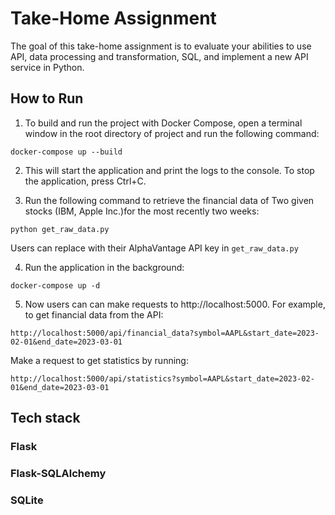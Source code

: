 # Take-Home Assignment

The goal of this take-home assignment is to evaluate your abilities to use API, data processing and transformation, SQL, and implement a new API service in Python.


## How to Run
1. To build and run the project with Docker Compose, open a terminal window in the root directory of project and run the following command:
```
docker-compose up --build
```
2. This will start the application and print the logs to the console. To stop the application, press Ctrl+C.

3. Run the following command to retrieve the financial data of Two given stocks (IBM, Apple Inc.)for the most recently two weeks:
```
python get_raw_data.py
```
   Users can replace with their AlphaVantage API key in `get_raw_data.py`
   
4.  Run the application in the background:
```
docker-compose up -d
```
5. Now users can can make requests to http://localhost:5000. 
   For example, to get financial data from the API:
```
http://localhost:5000/api/financial_data?symbol=AAPL&start_date=2023-02-01&end_date=2023-03-01
```
   
   Make a request to get statistics by running:
```
http://localhost:5000/api/statistics?symbol=AAPL&start_date=2023-02-01&end_date=2023-03-01
```


## Tech stack
### Flask
### Flask-SQLAlchemy
### SQLite